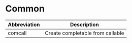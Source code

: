 #  Common

| Abbreviation | Description |
| --- | --- |
| comcall | Create completable from callable |
